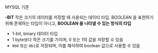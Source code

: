 MYSQL 기준

**-BIT**
작은 크기의 데이터를 저장할 때 사용되는 데이터 타입. BOOLEAN 을 표현하기위해 존재하는 타입이 아니고, **BOOLEAN 을 나타낼 수 있는 방식의 타입**

- 1-bit, binary 데이터 타입
- 1 byte보다 작은 크기를 가지며, 0 또는 1의 값을 저장할 수 있음
- `0b0` 또는 `0b1`로 저장되며, 이를 해석하여 boolean 값으로 사용할 수 있음




